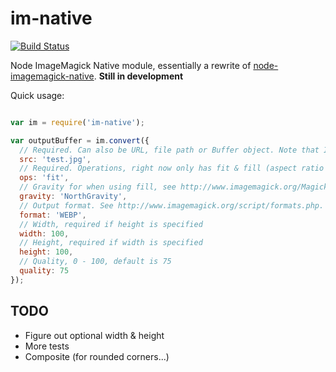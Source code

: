 im-native
=========

[![Build Status](https://travis-ci.org/longlho/im-native.svg?branch=master)](https://travis-ci.org/longlho/im-native)


Node ImageMagick Native module, essentially a rewrite of [node-imagemagick-native](https://github.com/mash/node-imagemagick-native). **Still in development**

Quick usage:

```javascript

var im = require('im-native');

var outputBuffer = im.convert({
  // Required. Can also be URL, file path or Buffer object. Note that IM is IO-blocking so using path/URL will block the process
  src: 'test.jpg',
  // Required. Operations, right now only has fit & fill (aspect ratio is maintained)
  ops: 'fit',
  // Gravity for when using fill, see http://www.imagemagick.org/Magick++/Enumerations.html#GravityType
  gravity: 'NorthGravity',
  // Output format. See http://www.imagemagick.org/script/formats.php. When using webp make sure you compile ImageMagick w/ libwebp
  format: 'WEBP',
  // Width, required if height is specified
  width: 100,
  // Height, required if width is specified
  height: 100,
  // Quality, 0 - 100, default is 75
  quality: 75
});
```

TODO
---

- Figure out optional width & height
- More tests
- Composite (for rounded corners...)
